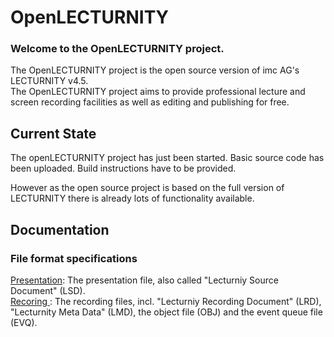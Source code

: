 OpenLECTURNITY
==============

### Welcome to the OpenLECTURNITY project.

The OpenLECTURNITY project is the open source version of imc AG's LECTURNITY v4.5.  
The OpenLECTURNITY project aims to provide professional lecture and screen recording facilities as well as editing and publishing for free.


Current State
-------------

The openLECTURNITY project has just been started. Basic source code has been uploaded. Build instructions have to be provided.

However as the open source project is based on the full version of LECTURNITY there is already lots of functionality available.


Documentation
-------------

### File format specifications

[Presentation](tree/master/doc/lecturnitySourceDocuments): The presentation file, also called "Lecturniy Source Document" (LSD).  
[Recoring ](tree/master/doc/lecturnityRecordings): The recording files, incl. "Lecturniy Recording Document" (LRD), "Lecturnity Meta Data" (LMD), the object file (OBJ) and the event queue file (EVQ).

